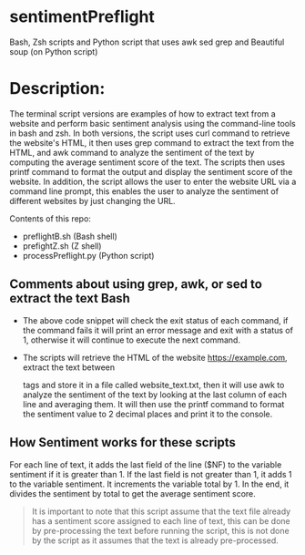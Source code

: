# sentimentPreflight
Bash, Zsh scripts and Python script that uses awk sed grep and Beautiful soup (on Python script)

# Description:

The terminal script versions are examples of how to extract text from a website and perform basic sentiment analysis using the command-line tools in bash and zsh. In both versions, the script uses curl command to retrieve the website's HTML, it then uses grep command to extract the text from the HTML, and awk command to analyze the sentiment of the text by computing the average sentiment score of the text. The scripts then uses printf command to format the output and display the sentiment score of the website. In addition, the script allows the user to enter the website URL via a command line prompt, this enables the user to analyze the sentiment of different websites by just changing the URL.

Contents of this repo:

* preflightB.sh (Bash shell)
* prefightZ.sh (Z shell)
* processPreflight.py (Python script)

## Comments about using grep, awk, or sed to extract the text Bash

* The above code snippet will check the exit status of each command, if the command fails it will print an error message and exit with a status of 1, otherwise it will continue to execute the next command.

* The scripts will retrieve the HTML of the website https://example.com, extract the text between <p> tags and store it in a file called website_text.txt, then it will use awk to analyze the sentiment of the text by looking at the last column of each line and averaging them. It will then use the printf command to format the sentiment value to 2 decimal places and print it to the console.

## How Sentiment works for these scripts

For each line of text, it adds the last field of the line ($NF) to the variable sentiment if it is greater than 1. If the last field is not greater than 1, it adds 1 to the variable sentiment. It increments the variable total by 1. In the end, it divides the sentiment by total to get the average sentiment score.
> It is important to note that this script assume that the text file already has a sentiment score assigned to each line of text, this can be done by pre-processing the text before running the script, this is not done by the script as it assumes that the text is already pre-processed.
